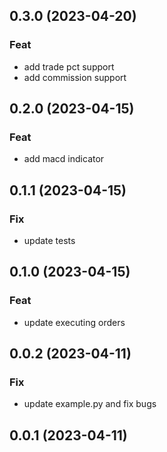 ## 0.3.0 (2023-04-20)

### Feat

- add trade pct support
- add commission support

## 0.2.0 (2023-04-15)

### Feat

- add macd indicator

## 0.1.1 (2023-04-15)

### Fix

- update tests

## 0.1.0 (2023-04-15)

### Feat

- update executing orders

## 0.0.2 (2023-04-11)

### Fix

- update example.py and fix bugs

## 0.0.1 (2023-04-11)

